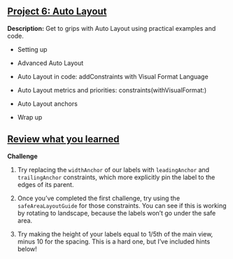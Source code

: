 ## [Project 6: Auto Layout](https://www.hackingwithswift.com/read/6/overview)

**Description:** Get to grips with Auto Layout using practical examples and code.

- Setting up

- Advanced Auto Layout

- Auto Layout in code: addConstraints with Visual Format Language

- Auto Layout metrics and priorities: constraints(withVisualFormat:)

- Auto Layout anchors

- Wrap up

## [Review what you learned](https://www.hackingwithswift.com/review/hws/project-6-auto-layout)

**Challenge**

1. Try replacing the `widthAnchor` of our labels with `leadingAnchor` and `trailingAnchor` constraints, which more explicitly pin the label to the edges of its parent.

2. Once you’ve completed the first challenge, try using the `safeAreaLayoutGuide` for those constraints. You can see if this is working by rotating to landscape, because the labels won’t go under the safe area.

3. Try making the height of your labels equal to 1/5th of the main view, minus 10 for the spacing. This is a hard one, but I’ve included hints below!
